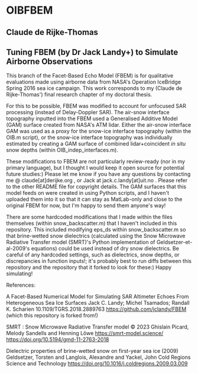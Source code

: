 # OIBFBEM
## Claude de Rijke-Thomas
## Tuning FBEM (by Dr Jack Landy+) to Simulate Airborne Observations

This branch of the Facet-Based Echo Model (FBEM) is for qualitative evaluations made using airborne data from NASA's Operation IceBridge Spring 2016 sea ice campaign. This work corresponds to my (Claude de Rijke-Thomas') final research chapter of my doctoral thesis.

For this to be possible, FBEM was modified to account for unfocused SAR processing (instead of Delay-Doppler SAR). The air-snow interface topography inputted into the FBEM used a Generalised Additive Model (GAM) surface created from NASA's ATM lidar. Either the air-snow
interface GAM was used as a proxy for the snow-ice interface topography (within the OIB.m script), or the snow-ice interface topography
was individually estimated by creating a GAM surface of combined lidar+coincident $in\ situ$ snow depths (within OIB_indep_interfaces.m).

These modifications to FBEM are not particularly review-ready (nor in my primary language), but I thought I would keep it open source for potential future studies:) Please let me know if you have any questions by contacting me @ claude[at]derijke.org , or Jack at jack.c.landy[at]uit.no . Please refer to the other README file for copyright details. The GAM surfaces that this model feeds on were created in using Python scripts, and I haven't uploaded them into it so that it can stay as MatLab-only and close to the original FBEM for now, but I'm happy to send them anyone's way!

There are some hardcoded modifications that I made within the files themselves (within snow_backscatter.m) that I haven't included in this repository. This included modifying eps_ds within snow_backscatter.m so that brine-wetted snow dielectrics (calculated using the Snow Microwave Radiative Transfer model (SMRT)'s Python implementation of Geldsetzer-et-al-2009's equations) could be used instead of dry snow dielectrics. Be careful of any hardcoded settings, such as dielectrics, snow depths, or discrepancies in function inputs!; it's probably best to run diffs between this repository and the repository that it forked to look for these:) Happy simulating!


References:

A Facet-Based Numerical Model for Simulating SAR Altimeter Echoes From Heterogeneous Sea Ice Surfaces
Jack C. Landy; Michel Tsamados; Randall K. Scharien
10.1109/TGRS.2018.2889763
https://github.com/jclandy/FBEM (which this repository is forked from!)


SMRT : Snow Microwave Radiative Transfer model
© 2023 Ghislain Picard, Melody Sandells and Henning Löwe 
https://smrt-model.science/
https://doi.org/10.5194/gmd-11-2763-2018


Dielectric properties of brine-wetted snow on first-year sea ice (2009)
Geldsetzer, Torsten and Langlois, Alexandre and Yackel, John
Cold Regions Science and Technology
https://doi.org/10.1016/j.coldregions.2009.03.009



